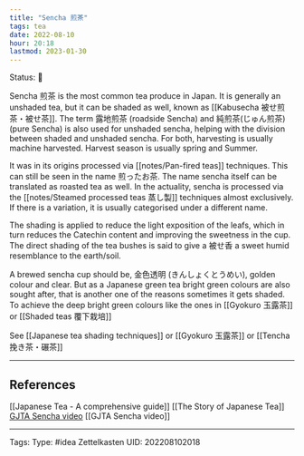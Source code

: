 ```yaml
---
title: "Sencha 煎茶"
tags: tea
date: 2022-08-10
hour: 20:18
lastmod: 2023-01-30
---
```


Status: 🌱

Sencha 煎茶 is the most common tea produce in Japan. It is generally an unshaded tea, but it can be shaded as well, known as [[Kabusecha 被せ煎茶・被せ茶]]. The term 露地煎茶 (roadside Sencha) and 純煎茶(じゅん煎茶) (pure Sencha) is also used for unshaded sencha, helping with the division between shaded and unshaded sencha. For both, harvesting is usually machine harvested. Harvest season is usually spring and Summer.

It was in its origins processed via [[notes/Pan-fired teas]] techniques. This can still be seen in the name 煎ったお茶. The name sencha itself can be translated as roasted tea as well. In the actuality, sencha is processed via the [[notes/Steamed processed teas 蒸し製]] techniques almost exclusively. If there is a variation, it is usually categorised under a different name.

The shading is applied to reduce the light exposition of the leafs, which in turn reduces the Catechin content and improving the sweetness in the cup. The direct shading of the tea bushes is said to give a 被せ香 a sweet humid resemblance to the earth/soil.

A brewed sencha cup should be, 金色透明 (きんしょくとうめい), golden colour and clear. But as a Japanese green tea bright green colours are also sought after, that is another one of the reasons sometimes it gets shaded. To achieve the deep bright green colours like the ones in [[Gyokuro 玉露茶]] or [[Shaded teas 覆下栽培]]

See [[Japanese tea shading techniques]] or [[Gyokuro 玉露茶]] or [[Tencha 挽き茶・碾茶]]

---
## References
[[Japanese Tea - A comprehensive guide]]
[[The Story of Japanese Tea]]
[GJTA Sencha video](https://www.youtube.com/watch?v=SXlz5fg1RKU&t=14s)
[[GJTA Sencha video]]



---
Tags:
Type: #idea
Zettelkasten UID: 202208102018
